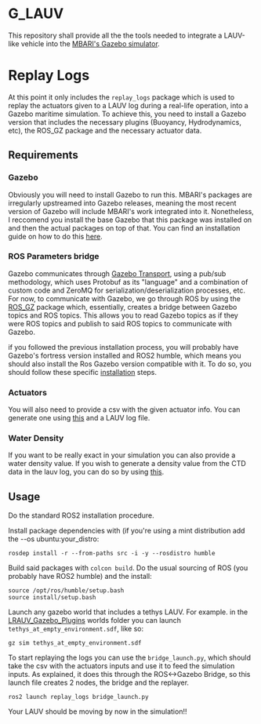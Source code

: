 # G_LAUV

This repository shall provide all the the tools needed to integrate a LAUV-like vehicle into the [MBARI's Gazebo simulator](https://github.com/osrf/lrauv). 

# Replay Logs
At this point it only includes the ```replay_logs``` package which is used to replay the actuators given to a LAUV log during a real-life operation, into a Gazebo maritime simulation. To achieve this, you need to install a Gazebo version that includes the necessary plugins (Buoyancy, Hydrodynamics, etc), the ROS_GZ package and the necessary actuator data. 

## Requirements

### Gazebo
Obviously you will need to install Gazebo to run this. MBARI's packages are irregularly upstreamed into Gazebo releases, meaning the most recent version of Gazebo will include MBARI's work integrated into it. Nonetheless, I reccomend you install the base Gazebo that this package was installed on and then the actual packages on top of that. You can find an installation guide on how to do this [here](https://github.com/osrf/lrauv/wiki/Installation#build-from-source). 

### ROS Parameters bridge

Gazebo communicates through [Gazebo Transport](https://gazebosim.org/api/transport/14/introduction.html), using a pub/sub methodology, which uses Protobuf as its "language" and a combination of custom code and ZeroMQ for serialization/deserialization processes, etc. For now, to communicate with Gazebo, we go through ROS by using the [ROS_GZ](https://github.com/gazebosim/ros_gz/tree/humble) package which, essentially, creates a bridge between Gazebo topics and ROS topics. This allows you to read Gazebo topics as if they were ROS topics and publish to said ROS topics to communicate with Gazebo. 

if you followed the previous installation process, you will probably have Gazebo's fortress version installed and ROS2 humble, which means you should also install the Ros Gazebo version compatible with it. To do so, you should follow these specific [installation](https://github.com/gazebosim/ros_gz/tree/humble) steps. 

### Actuators 

You will also need to provide a csv with the given actuator info. You can generate one using [this](https://github.com/LSTS/pyimclsts/tree/feature/extractAct) and a LAUV log file. 

### Water Density

If you want to be really exact in your simulation you can also provide a water density value. If you wish to generate a density value from the CTD data in the lauv log, you can do so by using [this](https://github.com/LSTS/pyimclsts).

## Usage

Do the standard ROS2 installation procedure.

Install package dependencies with (if you're using a mint distribution add the --os ubuntu:your_distro: 

```
rosdep install -r --from-paths src -i -y --rosdistro humble
```

Build said packages with ``colcon build``. Do the usual sourcing of ROS (you probably have ROS2 humble) and the install:
```
source /opt/ros/humble/setup.bash
source install/setup.bash
```

Launch any gazebo world that includes a tethys LAUV. For example. in the [LRAUV_Gazebo_Plugins](https://github.com/osrf/lrauv/tree/main/lrauv_gazebo_plugins) worlds folder you can launch ```tethys_at_empty_environment.sdf```, like so:
```
gz sim tethys_at_empty_environment.sdf
```

To start replaying the logs you can use the ``bridge_launch.py``, which should take the csv with the actuators inputs and use it to feed the simulation inputs. As explained, it does this through the ROS<->Gazebo Bridge, so this launch file creates 2 nodes, the bridge and the replayer.
```
ros2 launch replay_logs bridge_launch.py
```

Your LAUV should be moving by now in the simulation!! 

 




